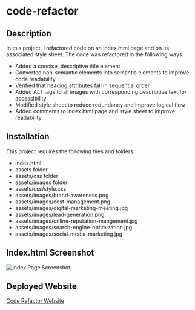 # code-refactor

## Description

In this project, I refactored code on an index.html page and on its associated style sheet. The code was refactored in the following ways:

* Added a concise, descriptive title element
* Converted non-semantic elements into semantic elements to improve code readability
* Verified that heading attributes fall in sequential order
* Added ALT tags to all images with corresponding descriptive text for accessibility
* Modified style sheet to reduce redundancy and improve logical flow
* Added comments to index.html page and style sheet to improve readability

## Installation

This project requires the following files and folders:

* index.html
* assets folder
* assets/css folder
* assets/images folder
* assets/css/style.css
* assets/images/brand-awareness.png
* assets/images/cost-management.png
* assets/images/digital-marketing-meeting.jpg
* assets/images/lead-generation.png
* assets/images/online-reputation-mangement.jpg
* assets/images/search-engine-optimization.jpg
* assets/images/social-media-marketing.jpg

## Index.html Screenshot

![Index Page Screenshot](/assets/images/screen-shot.png)

## Deployed Website

[Code Refactor Website](https://johannaleal.github.io/code-refactor/)
